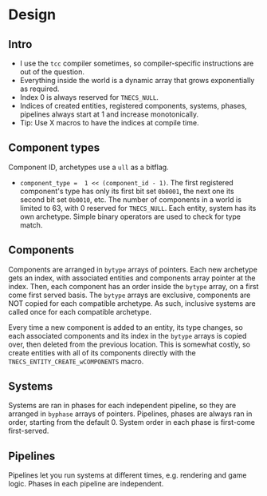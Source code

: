 
# Design

## Intro
- I use the ```tcc``` compiler sometimes, so compiler-specific instructions are out of the question.
- Everything inside the world is a dynamic array that grows exponentially as required.
- Index 0 is always reserved for ```TNECS_NULL```.
- Indices of created entities, registered components, systems, phases, pipelines always start at 1 and increase monotonically.
- Tip: Use X macros to have the indices at compile time.

## Component types
Component ID, archetypes use a ```ull``` as a bitflag.
- ```component_type =  1 << (component_id - 1)```.
The first registered component's type has only its first bit set  ```0b0001```, the next one its second bit set ```0b0010```, etc.
The number of components in a world is limited to 63, with 0 reserved for ```TNECS_NULL```.
Each entity, system has its own archetype.
Simple binary operators are used to check for type match.

## Components
Components are arranged in ```bytype``` arrays of pointers.
Each new archetype gets an index, with associated entities and components array pointer at the index.
Then, each component has an order inside the ```bytype``` array, on a first come first served basis.
The ```bytype``` arrays are exclusive, components are NOT copied for each compatible archetype.
As such, inclusive systems are called once for each compatible archetype.

Every time a new component is added to an entity, its type changes, so each associated components and its index in the ```bytype``` arrays is copied over, then deleted from the previous location.
This is somewhat costly, so create entities with all of its components directly with the ```TNECS_ENTITY_CREATE_wCOMPONENTS``` macro.

## Systems
Systems are ran in phases for each independent pipeline, so they are arranged in ```byphase``` arrays of pointers.
Pipelines, phases are always ran in order, starting from the default 0.
System order in each phase is first-come first-served.

## Pipelines
Pipelines let you run systems at different times, e.g. rendering and game logic.
Phases in each pipeline are independent.
